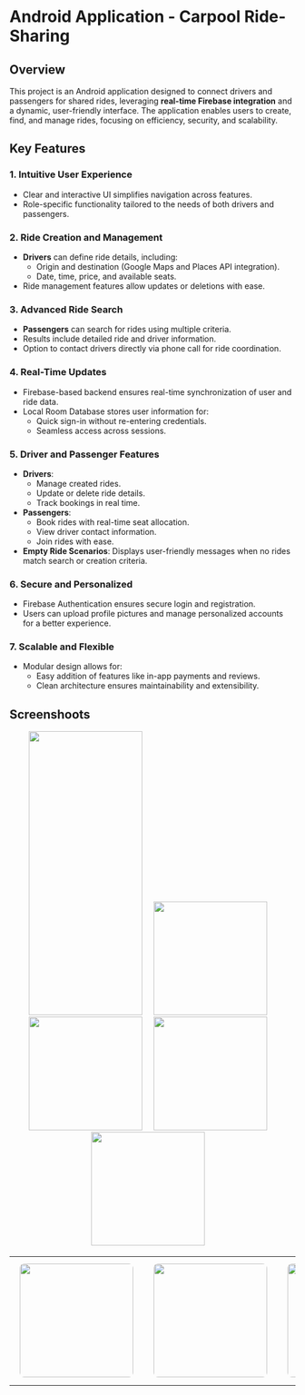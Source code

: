 # Android Application - Carpool Ride-Sharing

## **Overview**
This project is an Android application designed to connect drivers and passengers for shared rides, leveraging **real-time Firebase integration** and a dynamic, user-friendly interface. The application enables users to create, find, and manage rides, focusing on efficiency, security, and scalability.  

## Key Features  

### 1. **Intuitive User Experience**  
- Clear and interactive UI simplifies navigation across features.  
- Role-specific functionality tailored to the needs of both drivers and passengers.  

### 2. **Ride Creation and Management**  
- **Drivers** can define ride details, including:  
  - Origin and destination (Google Maps and Places API integration).  
  - Date, time, price, and available seats.  
- Ride management features allow updates or deletions with ease.  

### 3. **Advanced Ride Search**  
- **Passengers** can search for rides using multiple criteria.  
- Results include detailed ride and driver information.  
- Option to contact drivers directly via phone call for ride coordination.  

### 4. **Real-Time Updates**  
- Firebase-based backend ensures real-time synchronization of user and ride data.  
- Local Room Database stores user information for:  
  - Quick sign-in without re-entering credentials.  
  - Seamless access across sessions.  

### 5. **Driver and Passenger Features**  
- **Drivers**:  
  - Manage created rides.  
  - Update or delete ride details.  
  - Track bookings in real time.  
- **Passengers**:  
  - Book rides with real-time seat allocation.  
  - View driver contact information.  
  - Join rides with ease.  
- **Empty Ride Scenarios**: Displays user-friendly messages when no rides match search or creation criteria.  

### 6. **Secure and Personalized**  
- Firebase Authentication ensures secure login and registration.  
- Users can upload profile pictures and manage personalized accounts for a better experience.  

### 7. **Scalable and Flexible**  
- Modular design allows for:  
  - Easy addition of features like in-app payments and reviews.  
  - Clean architecture ensures maintainability and extensibility.
  
## **Screenshoots**

<div align="center">
   <img src="https://github.com/user-attachments/assets/86a1f26e-0de1-4519-b49f-d52bd7d04720" width="200" height="500" />
  &nbsp;&nbsp;&nbsp;
   <img src="https://github.com/user-attachments/assets/4737355a-574b-41b1-a1f5-8ec605a955a9" width="200" />
  &nbsp;&nbsp;&nbsp;
   <img src="https://github.com/user-attachments/assets/8eb3314a-7aeb-4f7e-8589-5b410947efea"width="200" />
  &nbsp;&nbsp;&nbsp;
  <img src="https://github.com/user-attachments/assets/fff799ae-bbf4-4aee-b363-545befa9cb11" width="200" />
  &nbsp;&nbsp;&nbsp;
  <img src="https://github.com/user-attachments/assets/9190e4d3-3775-4ba0-9e4d-9667c336328e" width="200" />
  &nbsp;&nbsp;&nbsp;

<table align="center">
  <tr>
    <td align="center">
      <img src="https://github.com/user-attachments/assets/86a1f26e-0de1-4519-b49f-d52bd7d04720" width="200" style="border-radius: 8px; margin: 10px;" />
    </td>
    <td align="center">
      <img src="https://github.com/user-attachments/assets/4737355a-574b-41b1-a1f5-8ec605a955a9" width="200" style="border-radius: 8px; margin: 10px;" />
    </td>
    <td align="center">
      <img src="https://github.com/user-attachments/assets/8eb3314a-7aeb-4f7e-8589-5b410947efea" width="200" style="border-radius: 8px; margin: 10px;" />
    </td>
    <td align="center">
      <img src="https://github.com/user-attachments/assets/fff799ae-bbf4-4aee-b363-545befa9cb11" width="200" style="border-radius: 8px; margin: 10px;" />
    </td>
    <td align="center">
      <img src="https://github.com/user-attachments/assets/9190e4d3-3775-4ba0-9e4d-9667c336328e" width="200" style="border-radius: 8px; margin: 10px;" />
    </td>
  </tr>
</table>


